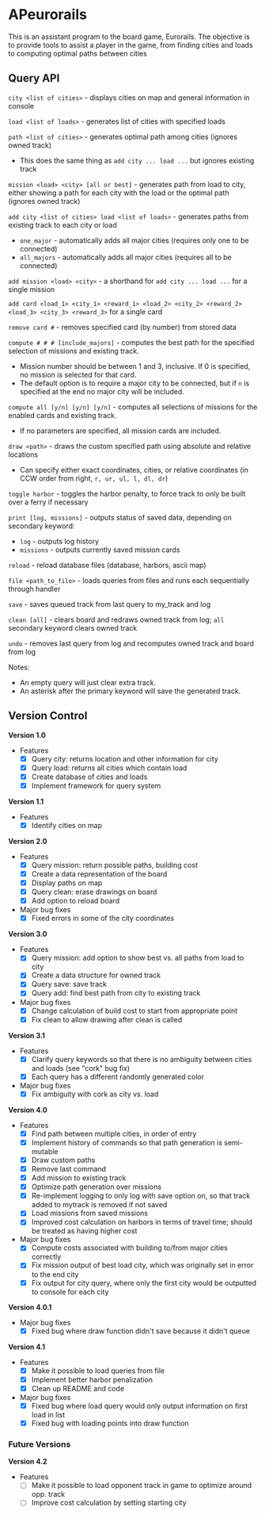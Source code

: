 # APeurorails

This is an assistant program to the board game, Eurorails. The objective is to provide tools to assist a player in the game, from finding cities and loads to computing optimal paths between cities

## Query API
`city <list of cities>` - displays cities on map and general information in console

`load <list of loads>` - generates list of cities with specified loads

`path <list of cities>` - generates optimal path among cities (ignores owned track)
- This does the same thing as `add city ... load ...` but ignores existing track

`mission <load> <city> [all or best]` - generates path from load to city, either showing a path for each city with the load or the optimal path (ignores owned track)

`add city <list of cities> load <list of loads>` - generates paths from existing track to each city or load
- `one_major` - automatically adds all major cities (requires only one to be connected)
- `all_majors` - automatically adds all major cities (requires all to be connected)

`add mission <load> <city>` - a shorthand for `add city ... load ...` for a single mission

`add card <load_1> <city_1> <reward_1> <load_2> <city_2> <reward_2> <load_3> <city_3> <reward_3>` for a single card

`remove card #` - removes specified card (by number) from stored data

`compute # # # [include_majors]` - computes the best path for the specified selection of missions and existing track.
- Mission number should be between 1 and 3, inclusive. If 0 is specified, no mission is selected for that card.
- The default option is to require a major city to be connected, but if `n` is specified at the end no major city will be included.

`compute all [y/n] [y/n] [y/n]` - computes all selections of missions for the enabled cards and existing track.
- If no parameters are specified, all mission cards are included.

`draw <path>` - draws the custom specified path using absolute and relative locations
- Can specify either exact coordinates, cities, or relative coordinates (in CCW order from right, `r, ur, ul, l, dl, dr`)

`toggle harbor` - toggles the harbor penalty, to force track to only be built over a ferry if necessary

`print [log, missions]` - outputs status of saved data, depending on secondary keyword:
- `log` - outputs log history
- `missions` - outputs currently saved mission cards

`reload` - reload database files (database, harbors, ascii map)

`file <path_to_file>` - loads queries from files and runs each sequentially through handler

`save` - saves queued track from last query to my_track and log

`clean [all]` - clears board and redraws owned track from log; `all` secondary keyword clears owned track

`undo` - removes last query from log and recomputes owned track and board from log

Notes:
- An empty query will just clear extra track.
- An asterisk after the primary keyword will save the generated track.


## Version Control

**Version 1.0**
- Features
  - [x] Query city: returns location and other information for city
  - [x] Query load: returns all cities which contain load
  - [x] Create database of cities and loads
  - [x] Implement framework for query system

**Version 1.1**
- Features
  - [x] Identify cities on map

**Version 2.0**
- Features
  - [x] Query mission: return possible paths, building cost
  - [x] Create a data representation of the board
  - [x] Display paths on map
  - [x] Query clean: erase drawings on board
  - [x] Add option to reload board
- Major bug fixes
  - [x] Fixed errors in some of the city coordinates

**Version 3.0**
- Features
  - [x] Query mission: add option to show best vs. all paths from load to city
  - [x] Create a data structure for owned track
  - [x] Query save: save track
  - [x] Query add: find best path from city to existing track
- Major bug fixes
  - [x] Change calculation of build cost to start from appropriate point
  - [x] Fix clean to allow drawing after clean is called

**Version 3.1**
- Features
  - [x] Clarify query keywords so that there is no ambiguity between cities and loads (see "cork" bug fix)
  - [x] Each query has a different randomly generated color
- Major bug fixes
  - [x] Fix ambiguity with cork as city vs. load

**Version 4.0**
- Features
  - [x] Find path between multiple cities, in order of entry
  - [x] Implement history of commands so that path generation is semi-mutable
  - [x] Draw custom paths
  - [x] Remove last command
  - [x] Add mission to existing track
  - [x] Optimize path generation over missions
  - [x] Re-implement logging to only log with save option on, so that track added to mytrack is removed if not saved
  - [x] Load missions from saved missions
  - [x] Improved cost calculation on harbors in terms of travel time; should be treated as having higher cost
- Major bug fixes
  - [x] Compute costs associated with building to/from major cities correctly
  - [x] Fix mission output of best load city, which was originally set in error to the end city
  - [x] Fix output for city query, where only the first city would be outputted to console for each city

**Version 4.0.1**
- Major bug fixes
  - [x] Fixed bug where draw function didn't save because it didn't queue

**Version 4.1**
- Features
  - [x] Make it possible to load queries from file
  - [x] Implement better harbor penalization
  - [x] Clean up README and code
- Major bug fixes
  - [x] Fixed bug where load query would only output information on first load in list
  - [x] Fixed bug with loading points into draw function

### Future Versions

**Version 4.2**
- Features
  - [ ] Make it possible to load opponent track in game to optimize around opp. track
  - [ ] Improve cost calculation by setting starting city
